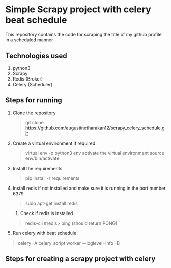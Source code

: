 # Simple Scrapy project with celery beat schedule
This repository contains the code for scraping the title of my github profile in a scheduled manner

## Technologies used
1. python3
1. Scrapy
1. Redis (Broker)
1. Celery (Scheduler)

## Steps for running

1. Clone the repository
    > git clone https://github.com/augustinetharakan12/scrapy_celery_schedule.git

1. Create a virtual environment if required
    > virtual env -p python3 env
    activate the virtual environment
    > source env/bin/activate
    
1. Install the requirements
    > pip install -r requirements

1. Install redis if not installed and make sure it is running in the port number 6379
    > sudo apt-get install redis
    1. Check if redis is installed
    > redis-cli
    #redis> ping
    (should return PONG)

1. Run celery with beat schedule
> celery -A celery_script worker --loglevel=info -B 

## Steps for creating a scrapy project with celery

